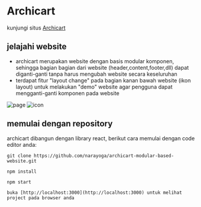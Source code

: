 # Archicart

kunjungi situs [Archicart](https://archicart.web.app/)

## jelajahi website

- archicart merupakan website dengan basis modular komponen, sehingga bagian bagian dari website (header,content,footer,dll) dapat diganti-ganti tanpa harus mengubah website secara keseluruhan 
- terdapat fitur "layout change" pada bagian kanan bawah website (ikon layout) untuk melakukan "demo" website agar pengguna dapat mengganti-ganti komponen pada website 

![page](https://user-images.githubusercontent.com/68230425/202828796-f939924c-e963-4864-bcab-5fde11583500.png)
![icon](https://user-images.githubusercontent.com/68230425/202828804-76096d67-d0ee-407a-947c-45151a394c0e.png)


## memulai dengan repository 

archicart dibangun dengan library react, berikut cara memulai dengan code editor anda:

`git clone https://github.com/narayoga/archicart-modular-based-website.git`

`npm install`

`npm start`

`buka [http://localhost:3000](http://localhost:3000) untuk melihat project pada browser anda`


